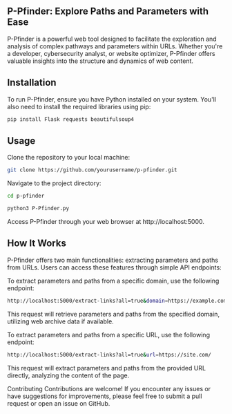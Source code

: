 ## P-Pfinder: Explore Paths and Parameters with Ease
P-Pfinder is a powerful web tool designed to facilitate the exploration and analysis of complex pathways and parameters within URLs. Whether you're a developer, cybersecurity analyst, or website optimizer, P-Pfinder offers valuable insights into the structure and dynamics of web content.

## Installation
To run P-Pfinder, ensure you have Python installed on your system. You'll also need to install the required libraries using pip:

```bash
pip install Flask requests beautifulsoup4
```
## Usage
Clone the repository to your local machine:
```bash
git clone https://github.com/yourusername/p-pfinder.git
```
Navigate to the project directory:
```bash
cd p-pfinder
```
```bash
python3 P-Pfinder.py
```
Access P-Pfinder through your web browser at http://localhost:5000.

## How It Works
P-Pfinder offers two main functionalities: extracting parameters and paths from URLs. Users can access these features through simple API endpoints:

To extract parameters and paths from a specific domain, use the following endpoint:
```bash
http://localhost:5000/extract-links?all=true&domain=https://example.com/
```
This request will retrieve parameters and paths from the specified domain, utilizing web archive data if available.

To extract parameters and paths from a specific URL, use the following endpoint:
```bash
http://localhost:5000/extract-links?all=true&url=https://site.com/
```
This request will extract parameters and paths from the provided URL directly, analyzing the content of the page.

Contributing
Contributions are welcome! If you encounter any issues or have suggestions for improvements, please feel free to submit a pull request or open an issue on GitHub.

